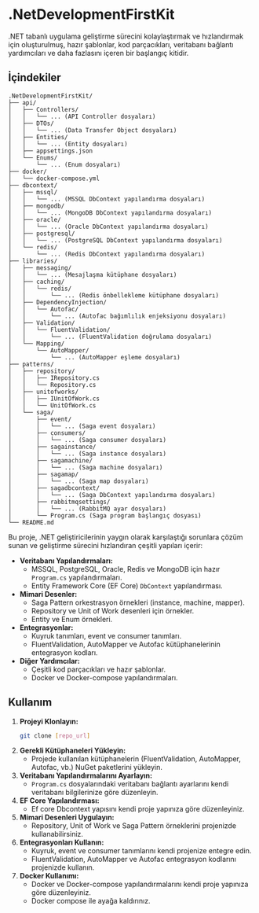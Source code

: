 # .NetDevelopmentFirstKit

.NET tabanlı uygulama geliştirme sürecini kolaylaştırmak ve hızlandırmak için oluşturulmuş, hazır şablonlar, kod parçacıkları, veritabanı bağlantı yardımcıları ve daha fazlasını içeren bir başlangıç kitidir.

## İçindekiler

```razor
.NetDevelopmentFirstKit/
├── api/
│   ├── Controllers/
│   │   └── ... (API Controller dosyaları)
│   ├── DTOs/
│   │   └── ... (Data Transfer Object dosyaları)
│   ├── Entities/
│   │   └── ... (Entity dosyaları)
│   ├── appsettings.json
│   └── Enums/
│       └── ... (Enum dosyaları)
├── docker/
│   └── docker-compose.yml
├── dbcontext/
│   ├── mssql/
│   │   └── ... (MSSQL DbContext yapılandırma dosyaları)
│   ├── mongodb/
│   │   └── ... (MongoDB DbContext yapılandırma dosyaları)
│   ├── oracle/
│   │   └── ... (Oracle DbContext yapılandırma dosyaları)
│   ├── postgresql/
│   │   └── ... (PostgreSQL DbContext yapılandırma dosyaları)
│   └── redis/
│       └── ... (Redis DbContext yapılandırma dosyaları)
├── libraries/
│   ├── messaging/
│   │   └── ... (Mesajlaşma kütüphane dosyaları)
│   ├── caching/
│   │   └── redis/
│   │       └── ... (Redis önbellekleme kütüphane dosyaları)
│   ├── DependencyInjection/
│   │   └── Autofac/
│   │       └── ... (Autofac bağımlılık enjeksiyonu dosyaları)
│   ├── Validation/
│   │   └── FluentValidation/
│   │       └── ... (FluentValidation doğrulama dosyaları)
│   └── Mapping/
│       └── AutoMapper/
│           └── ... (AutoMapper eşleme dosyaları)
├── patterns/
│   ├── repository/
│   │   ├── IRepository.cs
│   │   └── Repository.cs
│   ├── unitofworks/
│   │   ├── IUnitOfWork.cs
│   │   └── UnitOfWork.cs
│   └── saga/
│       ├── event/
│       │   └── ... (Saga event dosyaları)
│       ├── consumers/
│       │   └── ... (Saga consumer dosyaları)
│       ├── sagainstance/
│       │   └── ... (Saga instance dosyaları)
│       ├── sagamachine/
│       │   └── ... (Saga machine dosyaları)
│       ├── sagamap/
│       │   └── ... (Saga map dosyaları)
│       ├── sagadbcontext/
│       │   └── ... (Saga DbContext yapılandırma dosyaları)
│       ├── rabbitmqsettings/
│       │   └── ... (RabbitMQ ayar dosyaları)
│       └── Program.cs (Saga program başlangıç dosyası)
└── README.md
```


Bu proje, .NET geliştiricilerinin yaygın olarak karşılaştığı sorunlara çözüm sunan ve geliştirme sürecini hızlandıran çeşitli yapıları içerir:

* **Veritabanı Yapılandırmaları:**
    * MSSQL, PostgreSQL, Oracle, Redis ve MongoDB için hazır `Program.cs` yapılandırmaları.
    * Entity Framework Core (EF Core) `DbContext` yapılandırması.
* **Mimari Desenler:**
    * Saga Pattern orkestrasyon örnekleri (instance, machine, mapper).
    * Repository ve Unit of Work desenleri için örnekler.
    * Entity ve Enum örnekleri.
* **Entegrasyonlar:**
    * Kuyruk tanımları, event ve consumer tanımları.
    * FluentValidation, AutoMapper ve Autofac kütüphanelerinin entegrasyon kodları.
* **Diğer Yardımcılar:**
    * Çeşitli kod parçacıkları ve hazır şablonlar.
    * Docker ve Docker-compose yapılandırmaları.

## Kullanım

1.  **Projeyi Klonlayın:**
    ```bash
    git clone [repo_url]
    ```
2.  **Gerekli Kütüphaneleri Yükleyin:**
    * Projede kullanılan kütüphanelerin (FluentValidation, AutoMapper, Autofac, vb.) NuGet paketlerini yükleyin.
3.  **Veritabanı Yapılandırmalarını Ayarlayın:**
    * `Program.cs` dosyalarındaki veritabanı bağlantı ayarlarını kendi veritabanı bilgilerinize göre düzenleyin.
4.  **EF Core Yapılandırması:**
    * Ef core Dbcontext yapısını kendi proje yapınıza göre düzenleyiniz.
5.  **Mimari Desenleri Uygulayın:**
    * Repository, Unit of Work ve Saga Pattern örneklerini projenizde kullanabilirsiniz.
6.  **Entegrasyonları Kullanın:**
    * Kuyruk, event ve consumer tanımlarını kendi projenize entegre edin.
    * FluentValidation, AutoMapper ve Autofac entegrasyon kodlarını projenizde kullanın.
7.  **Docker Kullanımı:**
    * Docker ve Docker-compose yapılandırmalarını kendi proje yapınıza göre düzenleyiniz.
    * Docker compose ile ayağa kaldırınız.

